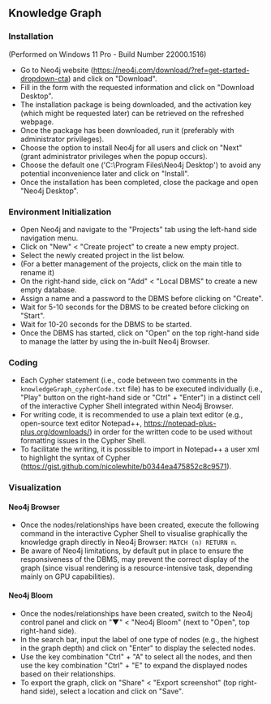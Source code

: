 ## Knowledge Graph

### Installation

(Performed on Windows 11 Pro - Build Number 22000.1516)

-	Go to Neo4j website (https://neo4j.com/download/?ref=get-started-dropdown-cta) and click on "Download".
-	Fill in the form with the requested information and click on "Download Desktop".
-	The installation package is being downloaded, and the activation key (which might be requested later) can be retrieved on the refreshed webpage.
-	Once the package has been downloaded, run it (preferably with administrator privileges).
-	Choose the option to install Neo4j for all users and click on "Next" (grant administrator privileges when the popup occurs).
-	Choose the default one ('C:\Program Files\Neo4j Desktop') to avoid any potential inconvenience later and click on "Install".
-	Once the installation has been completed, close the package and open "Neo4j Desktop".

### Environment Initialization

- Open Neo4j and navigate to the "Projects" tab using the left-hand side navigation menu.
- Click on "New" < "Create project" to create a new empty project.
- Select the newly created project in the list below.
- (For a better management of the projects, click on the main title to rename it)
- On the right-hand side, click on "Add" < "Local DBMS" to create a new empty database.
- Assign a name and a password to the DBMS before clicking on "Create".
- Wait for 5-10 seconds for the DBMS to be created before clicking on "Start".
- Wait for 10-20 seconds for the DBMS to be started.
- Once the DBMS has started, click on "Open" on the top right-hand side to manage the latter by using the in-built Neo4j Browser.

### Coding

-	Each Cypher statement (i.e., code between two comments in the ```knowledgeGraph_cypherCode.txt``` file) has to be executed individually (i.e., "Play" button on the right-hand side or "Ctrl" + "Enter") in a distinct cell of the interactive Cypher Shell integrated within Neo4j Browser.
-	For writing code, it is recommended to use a plain text editor (e.g., open-source text editor Notepad++, https://notepad-plus-plus.org/downloads/) in order for the written code to be used without formatting issues in the Cypher Shell.
-	To facilitate the writing, it is possible to import in Notepad++ a user xml to highlight the syntax of Cypher (https://gist.github.com/nicolewhite/b0344ea475852c8c9571).

### Visualization

#### Neo4j Browser
-	Once the nodes/relationships have been created, execute the following command in the interactive Cypher Shell to visualise graphically the knowledge graph directly in Neo4j Browser: ```MATCH (n) RETURN n```.
-	Be aware of Neo4j limitations, by default put in place to ensure the responsiveness of the DBMS, may prevent the correct display of the graph (since visual rendering is a resource-intensive task, depending mainly on GPU capabilities).

#### Neo4j Bloom
- Once the nodes/relationships have been created, switch to the Neo4j control panel and click on "▼" < "Neo4j Bloom" (next to "Open", top right-hand side).
-	In the search bar, input the label of one type of nodes (e.g., the highest in the graph depth) and click on "Enter" to display the selected nodes.
-	Use the key combination "Ctrl" + "A" to select all the nodes, and then use the key combination "Ctrl" + "E" to expand the displayed nodes based on their relationships.
-	To export the graph, click on "Share" < "Export screenshot" (top right-hand side), select a location and click on "Save".

